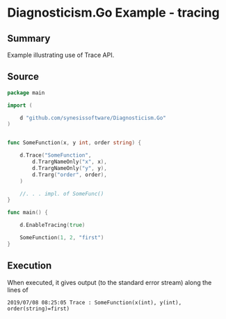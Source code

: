 # Diagnosticism.Go Example - **tracing**

## Summary

Example illustrating use of Trace API.

## Source

```Go
package main

import (

	d "github.com/synesissoftware/Diagnosticism.Go"
)


func SomeFunction(x, y int, order string) {

	d.Trace("SomeFunction",
		d.TrargNameOnly("x", x),
		d.TrargNameOnly("y", y),
		d.Trarg("order", order),
	)

	//. . . impl. of SomeFunc()
}

func main() {

	d.EnableTracing(true)

	SomeFunction(1, 2, "first")
}
```

## Execution

When executed, it gives output (to the standard error stream) along the lines of

```
2019/07/08 08:25:05 Trace : SomeFunction(x(int), y(int), order(string)=first)
```
